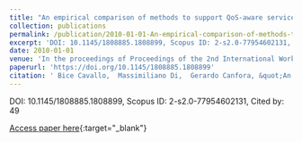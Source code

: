```yaml
---
title: "An empirical comparison of methods to support QoS-aware service selection"
collection: publications
permalink: /publication/2010-01-01-An-empirical-comparison-of-methods-to-support-QoS-aware-service-selection
excerpt: 'DOI: 10.1145/1808885.1808899, Scopus ID: 2-s2.0-77954602131, Cited by: 49'
date: 2010-01-01
venue: 'In the proceedings of Proceedings of the 2nd International Workshop on Principles of Engineering Service-Oriented Systems, PESOS 2010, Cape Town, South Africa, May 1-2, 2010'
paperurl: 'https://doi.org/10.1145/1808885.1808899'
citation: ' Bice Cavallo,  Massimiliano Di,  Gerardo Canfora, &quot;An empirical comparison of methods to support QoS-aware service selection.&quot; In the proceedings of Proceedings of the 2nd International Workshop on Principles of Engineering Service-Oriented Systems, PESOS 2010, Cape Town, South Africa, May 1-2, 2010, 2010.'
---
```

DOI: 10.1145/1808885.1808899, Scopus ID: 2-s2.0-77954602131, Cited by: 49

[Access paper here](https://doi.org/10.1145/1808885.1808899){:target="_blank"}
